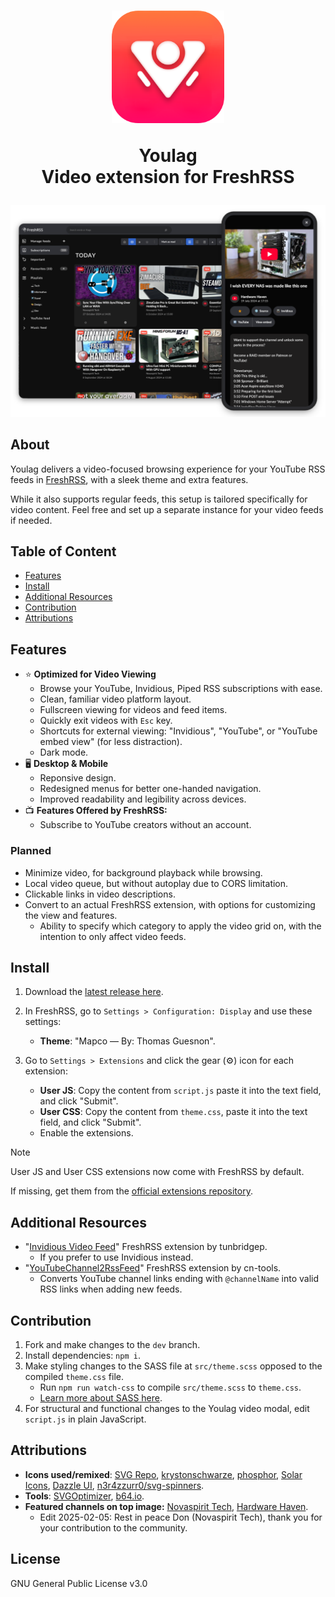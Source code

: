 <h1 align="center">
  <img src="https://github.com/civilblur/youlag/blob/main/src/icon.png" alt="youlag icon" width="180">

   Youlag
   <br>
   Video extension for FreshRSS
</h1>

<center>
   <img src="https://raw.githubusercontent.com/civilblur/youlag/refs/heads/main/src/capture.png" alt="youlag screencapture" width="1000">
</center>


## About
Youlag delivers a video-focused browsing experience for your YouTube RSS feeds in [FreshRSS](https://github.com/FreshRSS/FreshRSS), with a sleek theme and extra features.

While it also supports regular feeds, this setup is tailored specifically for video content. Feel free and set up a separate instance for your video feeds if needed.

## Table of Content
- [Features](#features)
- [Install](#install)
- [Additional Resources](#additional-resources)
- [Contribution](#contribution)
- [Attributions](#attributions)

## Features

- ⭐ **Optimized for Video Viewing**
  - Browse your YouTube, Invidious, Piped RSS subscriptions with ease.
  - Clean, familiar video platform layout.
  - Fullscreen viewing for videos and feed items.
  - Quickly exit videos with `Esc` key.
  - Shortcuts for external viewing: "Invidious", "YouTube", or "YouTube embed view" (for less distraction).
  - Dark mode.
- 🖥️ **Desktop & Mobile**
  - Reponsive design.
  - Redesigned menus for better one-handed navigation.
  - Improved readability and legibility across devices.
- 📺 **Features Offered by FreshRSS:**
  - Subscribe to YouTube creators without an account.

### Planned
- Minimize video, for background playback while browsing.
- Local video queue, but without autoplay due to CORS limitation.
- Clickable links in video descriptions.
- Convert to an actual FreshRSS extension, with options for customizing the view and features.
  - Ability to specify which category to apply the video grid on, with the intention to only affect video feeds.

## Install

1. Download the [latest release here](https://github.com/civilblur/youlag/releases).

1. In FreshRSS, go to `Settings > Configuration: Display` and use these settings:
   - **Theme**: "Mapco — By: Thomas Guesnon".

1. Go to `Settings > Extensions` and click the gear (⚙️) icon for each extension:
   - **User JS**: Copy the content from `script.js` paste it into the text field, and click "Submit".
   - **User CSS**: Copy the content from `theme.css`, paste it into the text field, and click "Submit".
   - Enable the extensions.

> [!NOTE]
> User JS and User CSS extensions now come with FreshRSS by default.
>
> If missing, get them from the [official extensions repository](https://github.com/FreshRSS/Extensions). 

## Additional Resources

- "[Invidious Video Feed](https://github.com/tunbridgep/freshrss-invidious)" FreshRSS extension by tunbridgep.
  - If you prefer to use Invidious instead.
- "[YouTubeChannel2RssFeed](https://github.com/cn-tools/cntools_FreshRssExtensions)" FreshRSS extension by cn-tools.
  - Converts YouTube channel links ending with  `@channelName` into valid RSS links when adding new feeds.

## Contribution

1. Fork and make changes to the `dev` branch.
1. Install dependencies: `npm i`.
1. Make styling changes to the SASS file at `src/theme.scss` opposed to the compiled `theme.css` file.
   - Run `npm run watch-css` to compile `src/theme.scss` to `theme.css`.
   - [Learn more about SASS here](https://sass-lang.com/install/). 
1. For structural and functional changes to the Youlag video modal, edit `script.js` in plain JavaScript.


## Attributions

- **Icons used/remixed**: [SVG Repo](https://www.svgrepo.com/collection/design-and-development-elements/), [krystonschwarze](https://www.svgrepo.com/author/krystonschwarze/), [phosphor](https://www.svgrepo.com/author/phosphor/), [Solar Icons](https://www.svgrepo.com/svg/529779/playlist), [Dazzle UI](https://www.svgrepo.com/author/Dazzle%20UI/), [n3r4zzurr0/svg-spinners](https://github.com/n3r4zzurr0/svg-spinners).
- **Tools**: [SVGOptimizer](https://jakearchibald.github.io/svgomg/), [b64.io](https://b64.io/).
- **Featured channels on top image:** [Novaspirit Tech](https://www.youtube.com/channel/UCrjKdwxaQMSV_NDywgKXVmw), [Hardware Haven](https://www.youtube.com/channel/UCgdTVe88YVSrOZ9qKumhULQ).
   - Edit 2025-02-05: Rest in peace Don (Novaspirit Tech), thank you for your contribution to the community.

## License

GNU General Public License v3.0
